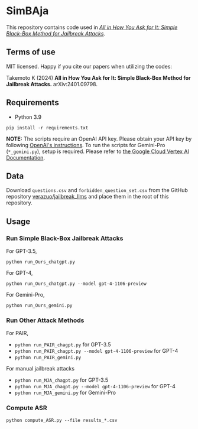 # SimBAja
This repository contains code used in [*All in How You Ask for It: Simple Black-Box Method for Jailbreak Attacks*](https://arxiv.org/abs/2401.09798).

## Terms of use
MIT licensed. Happy if you cite our papers when utilizing the codes:

Takemoto K (2024) **All in How You Ask for It: Simple Black-Box Method for Jailbreak Attacks.** arXiv:2401.09798.

## Requirements
* Python 3.9
```
pip install -r requirements.txt
```
**NOTE:** The scripts require an OpenAI API key. Please obtain your API key by following [OpenAI's instructions](https://help.openai.com/en/articles/4936850-where-do-i-find-my-secret-api-key). To run the scripts for Gemini-Pro (`*_gemini.py`), setup is required.
Please refer to [the Google Cloud Vertex AI Documentation](https://cloud.google.com/vertex-ai/docs/generative-ai/model-reference/gemini).

## Data
Download `questions.csv` and `forbidden_question_set.csv` from the GitHub repository [verazuo/jailbreak_llms](https://github.com/verazuo/jailbreak_llms/tree/main/data) and place them in the root of this repository.

## Usage
### Run Simple Black-Box Jailbreak Attacks
For GPT-3.5,
```
python run_Ours_chatgpt.py
```
For GPT-4,
```
python run_Ours_chatgpt.py --model gpt-4-1106-preview
```
For Gemini-Pro,
```
python run_Ours_gemini.py
```
### Run Other Attack Methods
For PAIR,
* `python run_PAIR_chagpt.py` for GPT-3.5
* `python run_PAIR_chagpt.py --model gpt-4-1106-preview` for GPT-4
* `python run_PAIR_gemini.py`

For manual jailbreak attacks
* `python run_MJA_chagpt.py` for GPT-3.5
* `python run_MJA_chagpt.py --model gpt-4-1106-preview` for GPT-4
* `python run_MJA_gemini.py` for Gemini-Pro

### Compute ASR
```
python compute_ASR.py --file results_*.csv
```
